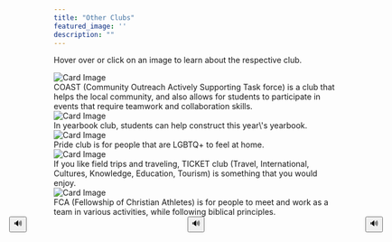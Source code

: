 ```yaml
---
title: "Other Clubs"
featured_image: ''
description: ""
---
```


<p>Hover over or click on an image to learn about the respective club.</p>
</div>

<div class="card-container">
  <div class="card">
    <img src="https://static.wixstatic.com/media/9ca844_6b81b4fec8404ec3bad10c94f9b89ad2~mv2.png" alt="Card Image">
    <div class="overlay-text">COAST (Community Outreach Actively  Supporting Task force) is a club that helps the local community, and also allows for students to participate in events that require teamwork and collaboration skills.</div>
  </div>





  <div class="card">
    <img src="https://yearbookforever.com/images/Products/product_id_01.png" alt="Card Image">
    <div class="overlay-text">In yearbook club, students can help construct this year\'s yearbook.</div>
  </div>





  <div class="card">
    <img src="https://encrypted-tbn0.gstatic.com/images?q=tbn:ANd9GcRHn-faVDn0W3AieipaxmNd5ZP5J0iW04jj5w&s" alt="Card Image">
    <div class="overlay-text">Pride club is for people that are LGBTQ+ to feel at home.</div>
  </div>
 




  <div class="card">
    <img src="https://encrypted-tbn0.gstatic.com/images?q=tbn:ANd9GcQWSkEbE4eQXLCOPlixqoxMcPinhSFbLX7nZg&s" alt="Card Image">
    <div class="overlay-text">If you like field trips and traveling, TICKET club (Travel, International, Cultures, Knowledge, Education, Tourism) is something that you would enjoy.</div>
  </div>





  <div class="card">
    <img src="https://lirp.cdn-website.com/5f4b8e70/dms3rep/multi/opt/FCAlogo-CircleColr-01-1920w.png" alt="Card Image">
    <div class="overlay-text">FCA (Fellowship of Christian Athletes) is for people to meet and work as a team in various activities, while following biblical principles.</div>
  </div>
    </div>  

     
<div style="
  display: flex;
  gap: 285px;
  align-items: center;
  justify-content: center;
">
  <div>
    <button onclick="readText('COAST (Community Outreach Actively  Supporting Task force) is a club that helps the local community, and also allows for students to participate in events that require teamwork and collaboration skills.')">🔊</button>
  </div>
  <div>
    <button onclick="readText('In yearbook club, students can help construct this year&apos;s yearbook.')">🔊</button>
  </div>
  <div>
    <button onclick="readText('Pride club is for people that are LGBTQ+ to feel at home.')">🔊</button>
  </div>
  <div>
    <button onclick="readText('If you like field trips and traveling, TICKET club (Travel, International, Cultures, Knowledge, Education, Tourism) is something that you would enjoy.')">🔊</button>
  </div>
  <div>
    <button onclick="readText('FCA (Fellowship of Christian Athletes) is for people to meet and work as a team in various activities, while following biblical principles.')">🔊</button>
  </div>
</div>

<script>
  function readText(text) {
    const speech = new SpeechSynthesisUtterance(text);
    window.speechSynthesis.speak(speech);
  }
</script>
